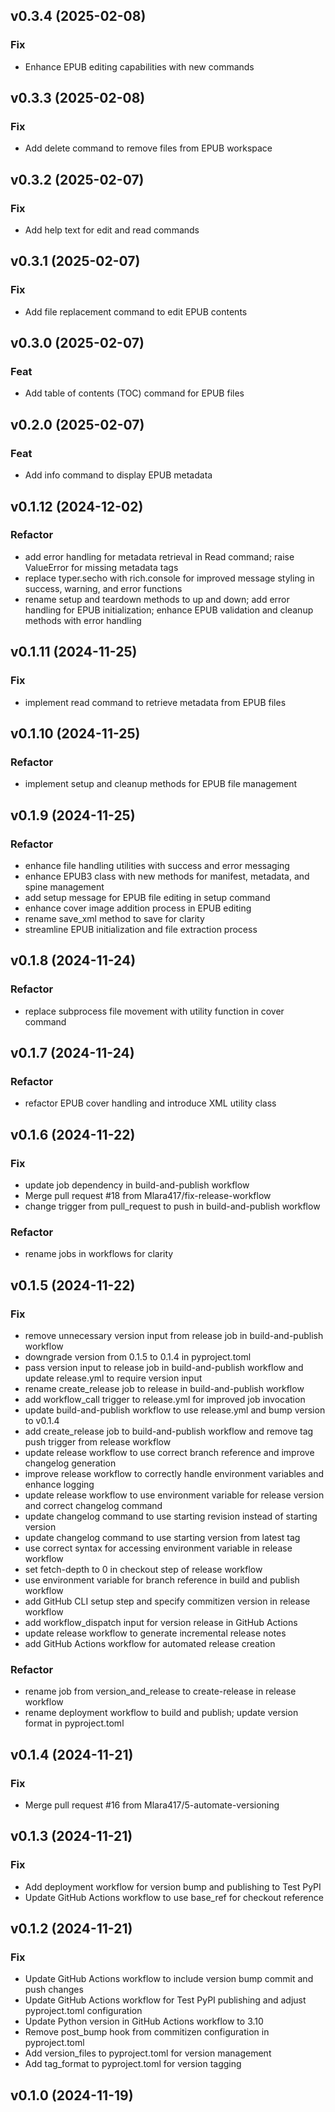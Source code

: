 ## v0.3.4 (2025-02-08)

### Fix

- Enhance EPUB editing capabilities with new commands

## v0.3.3 (2025-02-08)

### Fix

- Add delete command to remove files from EPUB workspace

## v0.3.2 (2025-02-07)

### Fix

- Add help text for edit and read commands

## v0.3.1 (2025-02-07)

### Fix

- Add file replacement command to edit EPUB contents

## v0.3.0 (2025-02-07)

### Feat

- Add table of contents (TOC) command for EPUB files

## v0.2.0 (2025-02-07)

### Feat

- Add info command to display EPUB metadata

## v0.1.12 (2024-12-02)

### Refactor

- add error handling for metadata retrieval in Read command; raise ValueError for missing metadata tags
- replace typer.secho with rich.console for improved message styling in success, warning, and error functions
- rename setup and teardown methods to up and down; add error handling for EPUB initialization; enhance EPUB validation and cleanup methods with error handling

## v0.1.11 (2024-11-25)

### Fix

- implement read command to retrieve metadata from EPUB files

## v0.1.10 (2024-11-25)

### Refactor

- implement setup and cleanup methods for EPUB file management

## v0.1.9 (2024-11-25)

### Refactor

- enhance file handling utilities with success and error messaging
- enhance EPUB3 class with new methods for manifest, metadata, and spine management
- add setup message for EPUB file editing in setup command
- enhance cover image addition process in EPUB editing
- rename save_xml method to save for clarity
- streamline EPUB initialization and file extraction process

## v0.1.8 (2024-11-24)

### Refactor

- replace subprocess file movement with utility function in cover command

## v0.1.7 (2024-11-24)

### Refactor

- refactor EPUB cover handling and introduce XML utility class

## v0.1.6 (2024-11-22)

### Fix

- update job dependency in build-and-publish workflow
- Merge pull request #18 from Mlara417/fix-release-workflow
- change trigger from pull_request to push in build-and-publish workflow

### Refactor

- rename jobs in workflows for clarity

## v0.1.5 (2024-11-22)

### Fix

- remove unnecessary version input from release job in build-and-publish workflow
- downgrade version from 0.1.5 to 0.1.4 in pyproject.toml
- pass version input to release job in build-and-publish workflow and update release.yml to require version input
- rename create_release job to release in build-and-publish workflow
- add workflow_call trigger to release.yml for improved job invocation
- update build-and-publish workflow to use release.yml and bump version to v0.1.4
- add create_release job to build-and-publish workflow and remove tag push trigger from release workflow
- update release workflow to use correct branch reference and improve changelog generation
- improve release workflow to correctly handle environment variables and enhance logging
- update release workflow to use environment variable for release version and correct changelog command
- update changelog command to use starting revision instead of starting version
- update changelog command to use starting version from latest tag
- use correct syntax for accessing environment variable in release workflow
- set fetch-depth to 0 in checkout step of release workflow
- use environment variable for branch reference in build and publish workflow
- add GitHub CLI setup step and specify commitizen version in release workflow
- add workflow_dispatch input for version release in GitHub Actions
- update release workflow to generate incremental release notes
- add GitHub Actions workflow for automated release creation

### Refactor

- rename job from version_and_release to create-release in release workflow
- rename deployment workflow to build and publish; update version format in pyproject.toml

## v0.1.4 (2024-11-21)

### Fix

- Merge pull request #16 from Mlara417/5-automate-versioning

## v0.1.3 (2024-11-21)

### Fix

- Add deployment workflow for version bump and publishing to Test PyPI
- Update GitHub Actions workflow to use base_ref for checkout reference

## v0.1.2 (2024-11-21)

### Fix

- Update GitHub Actions workflow to include version bump commit and push changes
- Update GitHub Actions workflow for Test PyPI publishing and adjust pyproject.toml configuration
- Update Python version in GitHub Actions workflow to 3.10
- Remove post_bump hook from commitizen configuration in pyproject.toml
- Add version_files to pyproject.toml for version management
- Add tag_format to pyproject.toml for version tagging

## v0.1.0 (2024-11-19)
